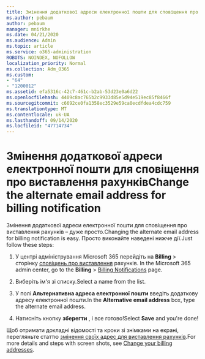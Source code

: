```yaml
---
title: Змінення додаткової адреси електронної пошти для сповіщення про виставлення рахунків
ms.author: pebaum
author: pebaum
manager: mnirkhe
ms.date: 04/21/2020
ms.audience: Admin
ms.topic: article
ms.service: o365-administration
ROBOTS: NOINDEX, NOFOLLOW
localization_priority: Normal
ms.collection: Adm_O365
ms.custom:
- "64"
- "1200012"
ms.assetid: efa5316c-42c7-461c-b2ab-53d23e0a6d22
ms.openlocfilehash: 4409c8ac765b2c9933d85e5d94e519ec85f8466f
ms.sourcegitcommit: c6692ce0fa1358ec3529e59ca0ecdfdea4cdc759
ms.translationtype: MT
ms.contentlocale: uk-UA
ms.lasthandoff: 09/14/2020
ms.locfileid: "47714734"
---
```

# <a name="change-the-alternate-email-address-for-billing-notification"></a><span data-ttu-id="c40fa-102">Змінення додаткової адреси електронної пошти для сповіщення про виставлення рахунків</span><span class="sxs-lookup"><span data-stu-id="c40fa-102">Change the alternate email address for billing notification</span></span>

<span data-ttu-id="c40fa-103">Змінення додаткової адреси електронної пошти для сповіщення про виставлення рахунків – дуже просто.</span><span class="sxs-lookup"><span data-stu-id="c40fa-103">Changing the alternate email address for billing notification is easy.</span></span> <span data-ttu-id="c40fa-104">Просто виконайте наведені нижче дії.</span><span class="sxs-lookup"><span data-stu-id="c40fa-104">Just follow these steps:</span></span>
  
1. <span data-ttu-id="c40fa-105">У центрі адміністрування Microsoft 365 перейдіть на **Billing** \> сторінку [сповіщень про виставлення](https://go.microsoft.com/fwlink/p/?linkid=853212) рахунків.  </span><span class="sxs-lookup"><span data-stu-id="c40fa-105">In the Microsoft 365 admin center, go to the **Billing** \>  [Billing Notifications](https://go.microsoft.com/fwlink/p/?linkid=853212) page.</span></span>

2. <span data-ttu-id="c40fa-106">Виберіть ім'я зі списку.</span><span class="sxs-lookup"><span data-stu-id="c40fa-106">Select a name from the list.</span></span>

3. <span data-ttu-id="c40fa-107">У полі **Альтернативна адреса електронної пошти** введіть додаткову адресу електронної пошти.</span><span class="sxs-lookup"><span data-stu-id="c40fa-107">In the **Alternative email address** box, type the alternate email address.</span></span>

4. <span data-ttu-id="c40fa-108">Натисніть кнопку **зберегти** , і все готово!</span><span class="sxs-lookup"><span data-stu-id="c40fa-108">Select **Save** and you're done!</span></span>

<span data-ttu-id="c40fa-109">Щоб отримати докладні відомості та кроки зі знімками на екрані, перегляньте статтю [змінення своїх адрес для виставлення рахунків](https://docs.microsoft.com/microsoft-365/commerce/billing-and-payments/change-your-billing-addresses).</span><span class="sxs-lookup"><span data-stu-id="c40fa-109">For more details and steps with screen shots, see [Change your billing addresses](https://docs.microsoft.com/microsoft-365/commerce/billing-and-payments/change-your-billing-addresses).</span></span>
  